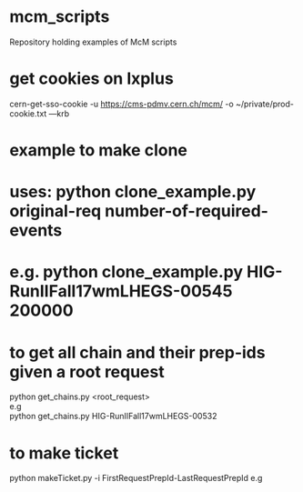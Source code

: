 # mcm_scripts
Repository holding examples of McM scripts

# get cookies on lxplus

cern-get-sso-cookie -u https://cms-pdmv.cern.ch/mcm/ -o ~/private/prod-cookie.txt —krb

# example to make clone
# uses: python clone_example.py original-req number-of-required-events                                                                                       <br /> 
# e.g. python clone_example.py HIG-RunIIFall17wmLHEGS-00545 200000      


# to get all chain and their prep-ids given a root request 

python get_chains.py <root_request> <br />
e.g <br />
python get_chains.py HIG-RunIIFall17wmLHEGS-00532 <br />

# to make ticket
python makeTicket.py -i FirstRequestPrepId-LastRequestPrepId
e.g <br />


